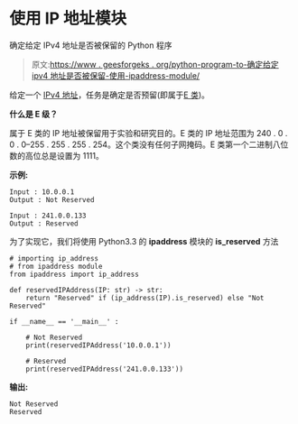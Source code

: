 # 使用 IP 地址模块

确定给定 IPv4 地址是否被保留的 Python 程序

> 原文:[https://www . geesforgeks . org/python-program-to-确定给定 ipv4 地址是否被保留-使用-ipaddress-module/](https://www.geeksforgeeks.org/python-program-to-determine-if-the-given-ipv4-address-is-reserved-using-ipaddress-module/)

给定一个 [IPv4 地址](https://www.geeksforgeeks.org/what-is-ipv4/)，任务是确定是否预留(即属于[E 类](https://www.geeksforgeeks.org/introduction-of-classful-ip-addressing/))。

**什么是 E 级？**

属于 E 类的 IP 地址被保留用于实验和研究目的。E 类的 IP 地址范围为 240 . 0 . 0 . 0–255 . 255 . 255 . 254。这个类没有任何子网掩码。E 类第一个二进制八位数的高位总是设置为 1111。

**示例:**

```
Input : 10.0.0.1
Output : Not Reserved

Input : 241.0.0.133
Output : Reserved

```

为了实现它，我们将使用 Python3.3 的 **ipaddress** 模块的 **is_reserved** 方法

```
# importing ip_address
# from ipaddress module
from ipaddress import ip_address

def reservedIPAddress(IP: str) -> str:
    return "Reserved" if (ip_address(IP).is_reserved) else "Not Reserved"

if __name__ == '__main__' : 

    # Not Reserved
    print(reservedIPAddress('10.0.0.1')) 

    # Reserved
    print(reservedIPAddress('241.0.0.133')) 
```

**输出:**

```
Not Reserved
Reserved

```